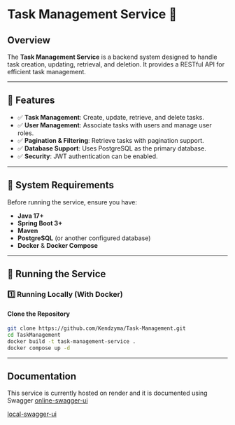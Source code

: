 
# Task Management Service 🚀

## Overview
The **Task Management Service** is a backend system designed to handle task creation, updating, retrieval, and deletion. It provides a RESTful API for efficient task management.

---

## 📖 Features
- ✅ **Task Management**: Create, update, retrieve, and delete tasks.
- ✅ **User Management**: Associate tasks with users and manage user roles.
- ✅ **Pagination & Filtering**: Retrieve tasks with pagination support.
- ✅ **Database Support**: Uses PostgreSQL as the primary database.
- ✅ **Security**: JWT authentication can be enabled.

---

## 🔧 System Requirements

Before running the service, ensure you have:

- **Java 17+**
- **Spring Boot 3+**
- **Maven**
- **PostgreSQL** (or another configured database)
- **Docker** & **Docker Compose**

---

## 🚀 Running the Service
### **1️⃣ Running Locally (With Docker)**
#### **Clone the Repository**
```sh
git clone https://github.com/Kendzyma/Task-Management.git
cd TaskManagement
docker build -t task-management-service .
docker compose up -d
```
----

## Documentation
This service is currently hosted on render and it is documented using Swagger
[online-swagger-ui](https://task-management-dyjs.onrender.com/swagger-ui/index.html)

[local-swagger-ui](http://localhost:8083/swagger-ui/index.html)

